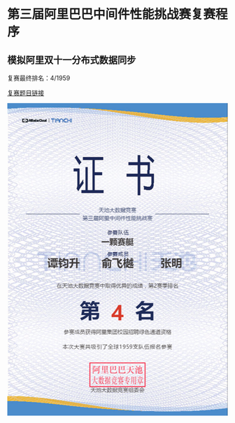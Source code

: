 # 第三届阿里巴巴中间件性能挑战赛复赛程序

## 模拟阿里双十一分布式数据同步

复赛最终排名：4/1959	


[复赛题目链接](https://code.aliyun.com/wanshao/IncrementalSync?spm=5176.100068.555.2.76d97540EVafIf)  


![Rank](rank.png)


